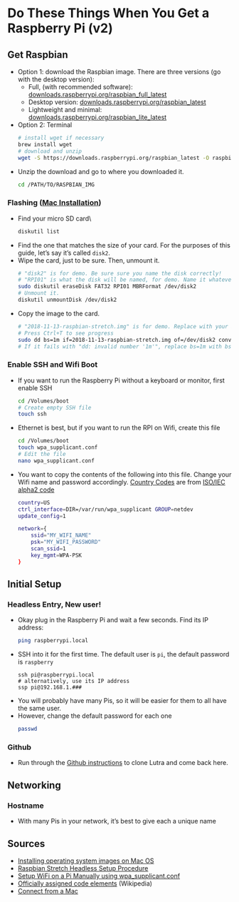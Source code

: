 # Do These Things When You Get a Raspberry Pi (v2)

## Get Raspbian

* Option 1: download the Raspbian image. There are three versions (go with the desktop version):
  * Full, (with recommended software): [downloads.raspberrypi.org/raspbian_full_latest](https://downloads.raspberrypi.org/raspbian_full_latest)
  * Desktop version: [downloads.raspberrypi.org/raspbian_latest](https://downloads.raspberrypi.org/raspbian_latest)
  * Lightweight and minimal: [downloads.raspberrypi.org/raspbian_lite_latest](https://downloads.raspberrypi.org/raspbian_lite_latest)
* Option 2: Terminal
  ```bash
  # install wget if necessary
  brew install wget
  # download and unzip
  wget -S https://downloads.raspberrypi.org/raspbian_latest -O raspbian.zip
  ```
* Unzip the download and go to where you downloaded it.
  ```bash
  cd /PATH/TO/RASPBIAN_IMG
  ```

### Flashing ([Mac Installation](https://www.raspberrypi.org/documentation/installation/installing-images/mac.md))

* Find your micro SD card\
  ```bash
  diskutil list
  ```
* Find the one that matches the size of your card. For the purposes of this guide, let&rsquo;s say it&rsquo;s called `disk2`.
* Wipe the card, just to be sure. Then, unmount it.
  ```bash
  # "disk2" is for demo. Be sure sure you name the disk correctly!
  # "RPI01" is what the disk will be named, for demo. Name it whatever.
  sudo diskutil eraseDisk FAT32 RPI01 MBRFormat /dev/disk2
  # Unmount it.
  diskutil unmountDisk /dev/disk2
  ```
* Copy the image to the card.
  ```bash
  # "2018-11-13-raspbian-stretch.img" is for demo. Replace with your image name!
  # Press Ctrl+T to see progress
  sudo dd bs=1m if=2018-11-13-raspbian-stretch.img of=/dev/disk2 conv=sync
  # If it fails with "dd: invalid number '1m'", replace bs=1m with bs=1M
  ```

### Enable SSH and Wifi Boot

* If you want to run the Raspberry Pi without a keyboard or monitor, first enable SSH
  ```bash
  cd /Volumes/boot
  # Create empty SSH file
  touch ssh
  ```
* Ethernet is best, but if you want to run the RPI on Wifi, create this file
  ```bash
  cd /Volumes/boot
  touch wpa_supplicant.conf
  # Edit the file
  nano wpa_supplicant.conf
  ```
* You want to copy the contents of the following into this file. Change your Wifi name and password accordingly. [Country Codes](https://www.raspberrypi-spy.co.uk/2017/04/manually-setting-up-pi-wifi-using-wpa_supplicant-conf/) are from [ISO/IEC alpha2 code](https://en.wikipedia.org/wiki/ISO_3166-1_alpha-2#Officially_assigned_code_elements)
  ```bash
  country=US
  ctrl_interface=DIR=/var/run/wpa_supplicant GROUP=netdev
  update_config=1

  network={
      ssid="MY_WIFI_NAME"
      psk="MY_WIFI_PASSWORD"
      scan_ssid=1
      key_mgmt=WPA-PSK
  }
  ```

## Initial Setup

### Headless Entry, New user!

* Okay plug in the Raspberry Pi and wait a few seconds. Find its IP address:
  ```bash
  ping raspberrypi.local
  ```
* SSH into it for the first time. The default user is `pi`, the default password is `raspberry`
  ```
  ssh pi@raspberrypi.local
  # alternatively, use its IP address
  ssp pi@192.168.1.###
  ```
* You will probably have many Pis, so it will be easier for them to all have the same user.
* However, change the default password for each one
  ```bash
  passwd
  ```

### Github

* Run through the [Github instructions](./github_setup.md) to clone Lutra and come back here.

## Networking

### Hostname

* With many Pis in your network, it&rsquo;s best to give each a unique name


## Sources

* [Installing operating system images on Mac OS](https://www.raspberrypi.org/documentation/installation/installing-images/mac.md)
* [Raspbian Stretch Headless Setup Procedure](https://www.raspberrypi.org/forums/viewtopic.php?t=191252)
* [Setup WiFi on a Pi Manually using wpa_supplicant.conf](https://www.raspberrypi-spy.co.uk/2017/04/manually-setting-up-pi-wifi-using-wpa_supplicant-conf/)
* [Officially assigned code elements](https://en.wikipedia.org/wiki/ISO_3166-1_alpha-2#Officially_assigned_code_elements) (Wikipedia)
* [Connect from a Mac
](https://www.dexterindustries.com/getting-started/using-the-pi/connect-to-your-raspberry-pi-from-a-mac/)
